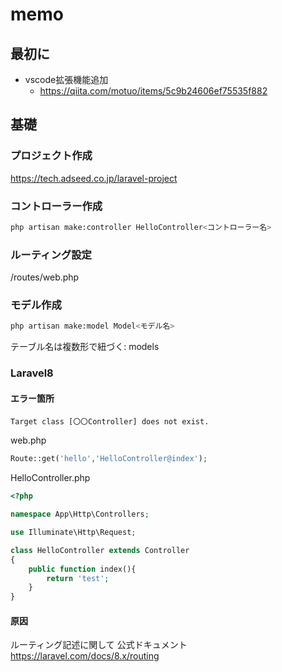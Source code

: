 # memo

## 最初に

- vscode拡張機能追加
  - <https://qiita.com/motuo/items/5c9b24606ef75535f882>

## 基礎

### プロジェクト作成

<https://tech.adseed.co.jp/laravel-project>

### コントローラー作成

```bash
php artisan make:controller HelloController<コントローラー名>
```

### ルーティング設定

/routes/web.php

### モデル作成

``` bash
php artisan make:model Model<モデル名>
```

テーブル名は複数形で紐づく: models

### Laravel8

#### エラー箇所

```laravel8
Target class [〇〇Controller] does not exist.
```

web.php

```php
Route::get('hello','HelloController@index');
```

HelloController.php

```php
<?php

namespace App\Http\Controllers;

use Illuminate\Http\Request;

class HelloController extends Controller
{
    public function index(){
        return 'test';
    }
}
```

#### 原因

ルーティング記述に関して
公式ドキュメント<https://laravel.com/docs/8.x/routing>